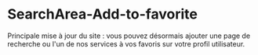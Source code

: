 # SearchArea-Add-to-favorite
Principale mise à jour du site : vous pouvez désormais ajouter une page de recherche ou l'un de nos services à vos favoris sur votre profil utilisateur.
